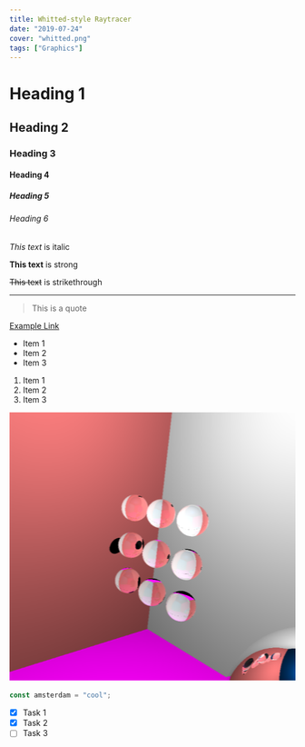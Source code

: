 ```yaml
---
title: Whitted-style Raytracer
date: "2019-07-24"
cover: "whitted.png"
tags: ["Graphics"]
---
```


<!-- Headings -->
# Heading 1
## Heading 2
### Heading 3
#### Heading 4
##### Heading 5
###### Heading 6

<!-- Italics -->
*This text* is italic

<!-- Strong -->
**This text** is strong


<!-- Strikethrough -->
~~This text~~ is strikethrough

<!-- Horizontal Rule -->

---

<!-- Blockquote -->
> This is a quote

<!-- Links -->
[Example Link](https://www.google.com)

<!-- UL -->
* Item 1
* Item 2
* Item 3

<!-- OL -->
1. Item 1
1. Item 2
1. Item 3

<!-- Images -->
![test-image](wrong.png)

<!-- Code -->

```javascript
const amsterdam = "cool";
```

<!-- Task List -->
* [x] Task 1
* [x] Task 2
* [ ] Task 3
